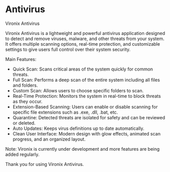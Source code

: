 # Antivirus
Vironix Antivirus

Vironix Antivirus is a lightweight and powerful antivirus application designed to detect and remove viruses, malware, and other threats from your system. It offers multiple scanning options, real-time protection, and customizable settings to give users full control over their system security.

Main Features:

- Quick Scan: Scans critical areas of the system quickly for common threats.
- Full Scan: Performs a deep scan of the entire system including all files and folders.
- Custom Scan: Allows users to choose specific folders to scan.
- Real-Time Protection: Monitors the system in real-time to block threats as they occur.
- Extension-Based Scanning: Users can enable or disable scanning for specific file extensions such as .exe, .dll, .bat, etc.
- Quarantine: Detected threats are isolated for safety and can be reviewed or deleted.
- Auto Updates: Keeps virus definitions up to date automatically.
- Clean User Interface: Modern design with glow effects, animated scan progress, and an organized layout.

Note: Vironix is currently under development and more features are being added regularly.

Thank you for using Vironix Antivirus.
